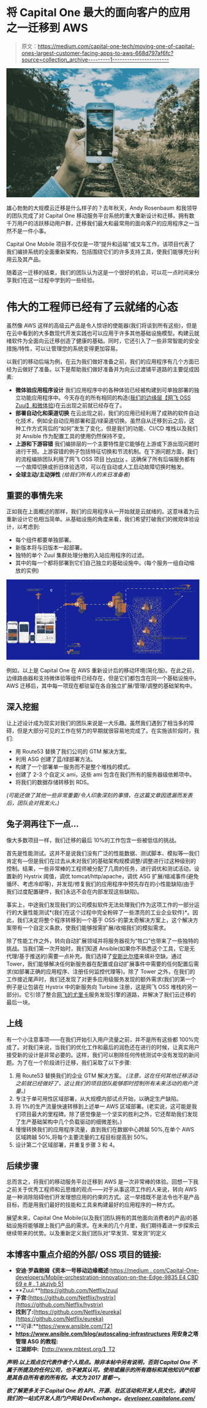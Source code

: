 # 将 Capital One 最大的面向客户的应用之一迁移到 AWS

> 原文：<https://medium.com/capital-one-tech/moving-one-of-capital-ones-largest-customer-facing-apps-to-aws-668d797af6fc?source=collection_archive---------1----------------------->

![](img/81911c2a2a33593b6d8ef45fcb71f778.png)

雄心勃勃的大规模云迁移是什么样子的？去年秋天，Andy Rosenbaum 和我领导的团队完成了对 Capital One 移动服务平台系统的重大重新设计和迁移。拥有数千万用户的活跃移动用户群，迁移我们最大和最常用的面向客户的应用程序之一当然不是一件小事。

Capital One Mobile 项目不仅仅是一项“提升和运输”或叉车工作。该项目代表了我们编排系统的全面重新架构，包括围绕它们的许多支持工具，使我们能够充分利用云及其产品。

随着这一迁移的结束，我们的团队认为这是一个很好的机会，可以花一点时间来分享我们在这一过程中学到的一些经验。

# 伟大的工程师已经有了云就绪的心态

虽然像 AWS 这样的高级云产品是令人惊讶的使能器(我们将谈到所有这些)，但是在云中看到的大多数现代开发实践也可以应用于许多其他基础设施模型。构建云就绪软件为全面向云迁移创造了健康的基础。同时，它还引入了一些非常智能的安全措施/特性，可以让管理您的系统变得更加容易。

以我们的移动后端为例，在云为我们做好准备之前，我们的应用程序有几个方面已经为云做好了准备。以下是帮助我们做好准备并为向云过渡铺平道路的主要促成因素:

*   **微体验应用程序设计**
    我们应用程序中的各种体验已经被构建到可单独部署的独立功能应用程序中。今天存在的所有相同的构造([我们的边缘层【网飞 OSS Zuul】和微体验](/capital-one-developers/mobile-orchestration-innovation-on-the-edge-9835e4cbd69e#.decw0crxv))在云出现之前就已经存在了。
*   **部署自动化和渠道切换**
    在云出现之前，我们的应用已经利用了成熟的软件自动化技术，例如全自动应用部署和蓝/绿渠道切换。虽然自从迁移到云之后，这种工作方式背后的“如何”发生了变化，但是我们的功能、CI/CD 堆栈以及我们对 Ansible 作为配置工具的使用仍然保持不变。
*   **上游和下游容错**
    我们编排层的一个主要特性是它能够在上游或下游出现问题时进行干预。上游容错的例子包括特征切换和节流机制。在下游问题方面，我们的流程编排团队利用了网飞 OSS 项目 [Hystrix](https://github.com/Netflix/hystrix) 。这确保了所有后端服务都有一个故障切换或折旧体验选项，可以在自动或人工启动故障切换时触发。
*   **全球主动/主动弹性**
    *(给我们所有人的末日准备者)*

## 重要的事情先来

正如我在上面概述的那样，我们的应用程序从一开始就是云就绪的。这意味着为云重新设计它也相当简单。从基础设施的角度来看，我们希望打破我们的微观体验设计，以考虑到:

*   每个组件都要单独部署。
*   新版本将与旧版本一起部署。
*   独特的单个 Zuul 集群处理分散的入站应用程序的过滤。
*   其中的每一个都将部署到它们自己独立的基础设施中。(每个服务一组自动缩放的实例)

![](img/8a24542e5bf6456bb42e35b1bf276052.png)

例如，以上是 Capital One 在 AWS 重新设计后的移动环境(简化版)。在此之前，边缘路由器和支持微体验等组件已经存在，但是它们都包含在同一个基础设施中。AWS 迁移后，其中每一项现在都驻留在各自独立扩展/管理/调整的基础架构中。

## 深入挖掘

让上述设计成为现实对我们的团队来说是一大乐趣。虽然我们遇到了相当多的障碍，但是大部分可见的工作在努力的早期就很容易地完成了。在实施该阶段时，我们:

*   用 Route53 替换了我们公司的 GTM 解决方案。
*   利用 ASG 创建了蓝/绿部署方法。
*   构建了一个部署单一服务而不是整个堆栈的模式。
*   创建了 2-3 个自定义 ami，这些 ami 包含在我们所有的服务器级依赖项中。
*   将我们的数据存储转移到 RDS。

*(可能还做了其他一些非常重要/令人印象深刻的事情，在这篇文章因遗漏而发表后，团队会对我发火。)*

## 兔子洞再往下一点…

像大多数项目一样，我们迁移的最后 10%的工作包含一些被低估的挑战。

首先是性能测试。这并不是说我们没有广泛的性能数据、测试脚本、模拟等—我们肯定有—但是我们在过去从未对我们的基础架构规模调整/调整进行过这种级别的控制。结果，一些非常棒的工程师被分配了几周的任务，进行调优和测试活动，设置新的 Hystrix 阈值，调优 tomcat/http/apache，调优 ASG 扩展/缩减事件(避免循环、考虑冷却等)，并发现/修复我们的应用程序中预先存在的小性能缺陷(由于我们过度配置硬件，我们永远不会在内部发现这些缺陷)。

事实上，中途我们发现我们的公司模拟软件无法处理我们作为这项工作的一部分运行的大量性能测试*(我们在这个过程中完全粉碎了一些漂亮的工业企业软件)*。因此，我们决定将整个程序转移到一个基于 OSS-的蒙太奇解决方案上，这个解决方案带有一个自定义条款，使我们能够按需扩展/收缩我们的模拟需求。

除了性能工作之外，转向自动扩展领域并将服务器视为“牲口”也带来了一些独特的挑战。当我们第一次开始时，我们知道 Ansible(如果你不熟悉这个工具，它是无代理/基于推送的)需要一点补充。我们选择了[安斯比尔塔](https://www.ansible.com/tower)来填补空缺。通过 Tower，我们能够解决任何新服务器在配置或自动扩展事件中需要的任何配置后需求(如部署正确的应用程序、注册任何监控代理等)。除了 Tower 之外，在我们的工作接近尾声时，我们还发现了对更多应用级服务发现的额外需求(我们的第一个例子是让包装在 Hystrix 中的新服务向 Turbine 注册，这是网飞 OSS 堆栈的另一部分)。它引领了整合[网飞的尤里卡](https://github.com/Netflix/eureka)服务发现引擎的道路，并解决了我们云迁移的最后一块。

## 上线

有一个小注意事项——在我们开始引入用户流量之前，并不是所有这些都 100%完成了。对我们来说，当我们的优化工作和最后的润色还在进行的时候，让真实用户接受新的设计是非常必要的。这样，我们可以剔除任何传统测试中没有发现的新问题。为了在一个阶段进行迁移，我们采取了以下步骤:

1.  用 Route53 替换我们的企业 GTM 解决方案。
    *(注意，这在任何其他迁移活动之前就已经做好了，这让我们的项目团队能够即时控制所有未来活动的用户流量。)*
2.  专注于单可用性区域部署，从大规模内部试点开始，以确定生产缺陷。
3.  将 1%的生产流量快速转移到上述单一 AWS 区域部署。(老实说，这可能是我们项目最大的里程碑。除了感觉像是一个坚实的胜利之外，它还帮助我们发现了生产基础架构中几个负载驱动的细微差别。)
4.  慢慢转换我们的应用程序流量，直到我们在数据中心跨越 50%,在单个 AWS 区域跨越 50%,将每个主要流量的工程目标提高到 50%。
5.  设计第二个区域部署，并重复步骤 3 和 4。

## 后续步骤

总而言之，将我们的移动服务平台迁移到 AWS 是一次非常棒的体验。回想一下我之前关于优秀工程师和云思维的观点——对于从事这项工作的人来说，转向 AWS 是一种消除阻碍他们开发理想应用的约束的方式。这一举措既不是法令也不是产品目标，而是用我们最好的技能和工具来构建最好的应用程序的一种方式。

展望未来，Capital One Mobile(以及我们团队拥有的其他面向消费者的产品)的基础设施将能够跟上我们产品的需求。在未来的几个月里，我们期待着进一步探索云继续带来的优势。以及重新定义我们团队对“早发货、常发货”的定义

## 本博客中重点介绍的外部/ OSS 项目的链接:

*   **安迪·罗森鲍姆《资本一号移动边缘概述:**[https://medium . com/Capital-One-developers/Mobile-orchestration-innovation-on-the-Edge-9835 E4 CBD 69 e # . 1 akzjvb 51](/capital-one-developers/mobile-orchestration-innovation-on-the-edge-9835e4cbd69e#.1akzjvb51)
*   **Zuul:**https://github.com/Netflix/zuul
*   **子宫:**[https://github.com/Netflix/hystrix](https://github.com/Netflix/hystrix)
*   **找到了:**[https://github.com/Netflix/eureka](https://github.com/Netflix/eureka)
*   **可译:**https://www.ansible.com/T21
*   **https://www.ansible.com/blog/autoscaling-infrastructures 用安身之塔管理 ASG 的教程:**
*   **江湖郎中:**【http://www.mbtest.org/】T2

***声明:以上观点仅代表作者个人观点。除非本帖中另有说明，否则 Capital One 不属于所提及的任何公司，也不被其认可。使用或展示的所有商标和其他知识产权都是其各自所有者的所有权。本文为 2017 首都一。***

***欲了解更多关于 Capital One 的 API、开源、社区活动和开发人员文化，请访问我们的一站式开发人员门户网站 DevExchange。***[***developer.capitalone.com/***](https://developer.capitalone.com/)